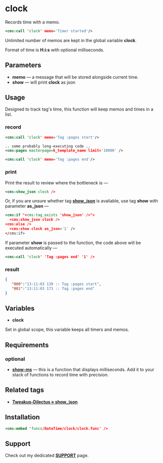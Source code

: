 # clock

Records time with a memo.

```xml
<cms:call 'clock' memo='Timer started'/>
```

Unlimited number of memos are kept in the global variable **clock**.

Format of time is **H:i:s** with optional milliseconds.

## Parameters

* __memo__ — a message that will be stored alongside current time.
* __show__ — will print **clock** as json

## Usage

Designed to track tag's time, this function will keep memos and times in a list.

### record

```xml
<cms:call 'clock' memo='Tag :pages start'/>

.. some probably long-executing code ..
<cms:pages masterpage=k_template_name limit='10000' />

<cms:call 'clock' memo='Tag :pages end'/>
```

### print

Print the result to review where the bottleneck is —

```xml
<cms:show_json clock />
```

Or, if you are unsure whether tag [**show_json**](#related-tags) is available, use tag **show** with parameter **as_json** &mdash;

```xml
<cms:if "<cms:tag_exists 'show_json' />">
  <cms:show_json clock />
<cms:else />
  <cms:show clock as_json='1' />
</cms:if>
```

If parameter **show** is passed to the function, the code above will be executed automatically —

```xml
<cms:call 'clock' 'Tag :pages end' '1' />
```

### result

```json
{
   "000":"13:11:03 139 :: Tag :pages start",
   "001":"13:11:03 173 :: Tag :pages end"
}
```

## Variables

* **clock**

Set in global scope, this variable keeps all timers and memos.

## Requirements

### optional

* [__show-ms__](../show-ms/) &mdash; this is a function that displays milliseconds. Add it to your stack of functions to record time with precision.

## Related tags

* [**Tweakus-Dilectus &raquo; show_json**](https://github.com/trendoman/Tweakus-Dilectus/tree/main/anton.cms%40ya.ru__tags-new/show_json/)

## Installation

```xml
<cms:embed 'funcs/DateTime/clock/clock.func' />
```

## Support

Check out my dedicated [**SUPPORT**](/SUPPORT.md) page.
